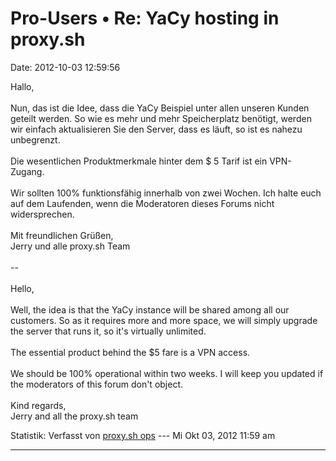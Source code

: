 Pro-Users • Re: YaCy hosting in proxy.sh
========================================

Date: 2012-10-03 12:59:56

Hallo,\
\
Nun, das ist die Idee, dass die YaCy Beispiel unter allen unseren Kunden
geteilt werden. So wie es mehr und mehr Speicherplatz benötigt, werden
wir einfach aktualisieren Sie den Server, dass es läuft, so ist es
nahezu unbegrenzt.\
\
Die wesentlichen Produktmerkmale hinter dem \$ 5 Tarif ist ein
VPN-Zugang.\
\
Wir sollten 100% funktionsfähig innerhalb von zwei Wochen. Ich halte
euch auf dem Laufenden, wenn die Moderatoren dieses Forums nicht
widersprechen.\
\
Mit freundlichen Grüßen,\
Jerry und alle proxy.sh Team\
\
\--\
\
Hello,\
\
Well, the idea is that the YaCy instance will be shared among all our
customers. So as it requires more and more space, we will simply upgrade
the server that runs it, so it\'s virtually unlimited.\
\
The essential product behind the \$5 fare is a VPN access.\
\
We should be 100% operational within two weeks. I will keep you updated
if the moderators of this forum don\'t object.\
\
Kind regards,\
Jerry and all the proxy.sh team

Statistik: Verfasst von [proxy.sh
ops](http://forum.yacy-websuche.de/memberlist.php?mode=viewprofile&u=8831)
--- Mi Okt 03, 2012 11:59 am

------------------------------------------------------------------------
